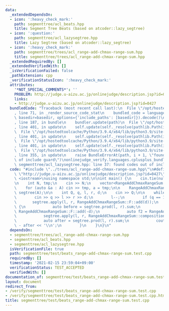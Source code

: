 ```yaml
---
data:
  _extendedDependsOn:
  - icon: ':heavy_check_mark:'
    path: segmenttree/acl_beats.hpp
    title: Segment Tree Beats (based on atcoder::lazy_segtree)
  - icon: ':question:'
    path: segmenttree/acl_lazysegtree.hpp
    title: Lazy Segtree (based on atcoder::lazy_segtree)
  - icon: ':heavy_check_mark:'
    path: segmenttree/trees/acl_range-add-chmax-range-sum.hpp
    title: segmenttree/trees/acl_range-add-chmax-range-sum.hpp
  _extendedRequiredBy: []
  _extendedVerifiedWith: []
  _isVerificationFailed: false
  _pathExtension: cpp
  _verificationStatusIcon: ':heavy_check_mark:'
  attributes:
    '*NOT_SPECIAL_COMMENTS*': ''
    PROBLEM: http://judge.u-aizu.ac.jp/onlinejudge/description.jsp?id=0427
    links:
    - http://judge.u-aizu.ac.jp/onlinejudge/description.jsp?id=0427
  bundledCode: "Traceback (most recent call last):\n  File \"/opt/hostedtoolcache/Python/3.9.4/x64/lib/python3.9/site-packages/onlinejudge_verify/documentation/build.py\"\
    , line 71, in _render_source_code_stat\n    bundled_code = language.bundle(stat.path,\
    \ basedir=basedir, options={'include_paths': [basedir]}).decode()\n  File \"/opt/hostedtoolcache/Python/3.9.4/x64/lib/python3.9/site-packages/onlinejudge_verify/languages/cplusplus.py\"\
    , line 187, in bundle\n    bundler.update(path)\n  File \"/opt/hostedtoolcache/Python/3.9.4/x64/lib/python3.9/site-packages/onlinejudge_verify/languages/cplusplus_bundle.py\"\
    , line 401, in update\n    self.update(self._resolve(pathlib.Path(included), included_from=path))\n\
    \  File \"/opt/hostedtoolcache/Python/3.9.4/x64/lib/python3.9/site-packages/onlinejudge_verify/languages/cplusplus_bundle.py\"\
    , line 401, in update\n    self.update(self._resolve(pathlib.Path(included), included_from=path))\n\
    \  File \"/opt/hostedtoolcache/Python/3.9.4/x64/lib/python3.9/site-packages/onlinejudge_verify/languages/cplusplus_bundle.py\"\
    , line 401, in update\n    self.update(self._resolve(pathlib.Path(included), included_from=path))\n\
    \  File \"/opt/hostedtoolcache/Python/3.9.4/x64/lib/python3.9/site-packages/onlinejudge_verify/languages/cplusplus_bundle.py\"\
    , line 355, in update\n    raise BundleErrorAt(path, i + 1, \"found codes out\
    \ of include guard\")\nonlinejudge_verify.languages.cplusplus_bundle.BundleErrorAt:\
    \ segmenttree/acl_lazysegtree.hpp: line 37: found codes out of include guard\n"
  code: "#include \"../trees/acl_range-add-chmax-range-sum.hpp\"\n#define PROBLEM\
    \ \"http://judge.u-aizu.ac.jp/onlinejudge/description.jsp?id=0427\"\n#include\
    \ <iostream>\nusing namespace std;\n\nint main() {\n    cin.tie(nullptr), ios::sync_with_stdio(false);\n\
    \n    int N, tmp;\n    cin >> N;\n    vector<RangeAddChmaxRangeSum::S> A(N);\n\
    \    for (auto &a : A) cin >> tmp, a = tmp;\n\n    RangeAddChmaxRangeSum::segtree\
    \ segtree(A);\n\n    int Q, q, l, r, d;\n    cin >> Q;\n\n    while (Q--) {\n\
    \        cin >> q >> l >> r >> d;\n        l--;\n        if (q == 1) {\n     \
    \       segtree.apply(l, r, RangeAddChmaxRangeSum::F::add(d));\n        } else\
    \ {\n            auto before = segtree.prod(l, r).sum;\n            auto f1 =\
    \ RangeAddChmaxRangeSum::F::add(-d);\n            auto f2 = RangeAddChmaxRangeSum::F::chmax(0);\n\
    \            segtree.apply(l, r, RangeAddChmaxRangeSum::composition(f2, f1));\n\
    \            auto after = segtree.prod(l, r).sum;\n            cout << before\
    \ - after << '\\n';\n        }\n    }\n}\n"
  dependsOn:
  - segmenttree/trees/acl_range-add-chmax-range-sum.hpp
  - segmenttree/acl_beats.hpp
  - segmenttree/acl_lazysegtree.hpp
  isVerificationFile: true
  path: segmenttree/test/beats_range-add-chmax-range-sum.test.cpp
  requiredBy: []
  timestamp: '2021-02-15 23:59:04+09:00'
  verificationStatus: TEST_ACCEPTED
  verifiedWith: []
documentation_of: segmenttree/test/beats_range-add-chmax-range-sum.test.cpp
layout: document
redirect_from:
- /verify/segmenttree/test/beats_range-add-chmax-range-sum.test.cpp
- /verify/segmenttree/test/beats_range-add-chmax-range-sum.test.cpp.html
title: segmenttree/test/beats_range-add-chmax-range-sum.test.cpp
---
```

